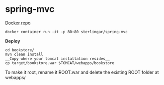 # spring-mvc
[Docker repo](https://hub.docker.com/r/sterlingar/spring-mvc/)
```
docker container run -it -p 80:80 sterlingar/spring-mvc
```

__Deploy__
```
cd bookstore/
mvn clean install
__Copy where your tomcat installation resides__
cp target/bookstore.war $TOMCAT/webapps/bookstore
```

To make it root, rename it ROOT.war and delete the existing ROOT folder at webapps/

